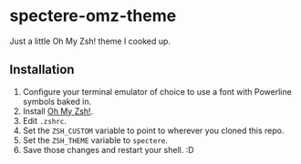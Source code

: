 # spectere-omz-theme

Just a little Oh My Zsh! theme I cooked up.


## Installation

1. Configure your terminal emulator of choice to use a font with Powerline
   symbols baked in.
2. Install [Oh My Zsh!](https://ohmyz.sh/).
3. Edit `.zshrc`.
4. Set the `ZSH_CUSTOM` variable to point to wherever you cloned this repo.
5. Set the `ZSH_THEME` variable to `spectere`.
6. Save those changes and restart your shell. :D

